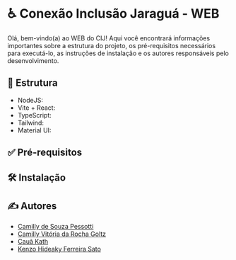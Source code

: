 # ♿ Conexão Inclusão Jaraguá - WEB

Olá, bem-vindo(a) ao WEB do CIJ! Aqui você encontrará informações importantes sobre a estrutura do projeto, os pré-requisitos necessários para executá-lo, as instruções de instalação e os autores responsáveis pelo desenvolvimento.

## 🧱 Estrutura

<!--Preencher as versões-->

* NodeJS: 
* Vite + React:
* TypeScript:
* Tailwind:
* Material UI:

## ✅ Pré-requisitos

## 🛠 Instalação

## ✍ Autores

* <a href='https://github.com/pessotticamilly'>Camilly de Souza Pessotti<a/>
* <a href='https://github.com/VitoriaCamilly'>Camilly Vitória da Rocha Goltz<a/>
* <a href='https://github.com/CauaKath'>Cauã Kath<a/>
* <a href='https://github.com/Kenzohfs'>Kenzo Hideaky Ferreira Sato<a/>
